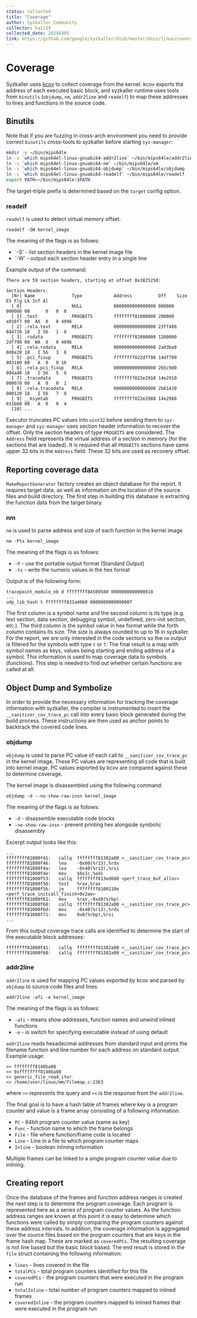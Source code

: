 ```yaml
---
status: collected
title: "Coverage"
author: Syzkaller Community
collector: hai119
collected_date: 20240305
link: https://github.com/google/syzkaller/blob/master/docs/linux/coverage.md
---
```


# Coverage

Syzkaller uses [kcov](https://www.kernel.org/doc/html/latest/dev-tools/kcov.html) to collect coverage from the kernel. kcov exports the address of each executed basic block, and syzkaller runtime uses tools from `binutils` (`objdump`, `nm`, `addr2line` and `readelf`) to map these addresses to lines and functions in the source code.

## Binutils

Note that if you are fuzzing in cross-arch environment you need to provide correct `binutils` cross-tools to syzkaller before starting `syz-manager`:

``` bash
mkdir -p ~/bin/mips64le
ln -s `which mips64el-linux-gnuabi64-addr2line` ~/bin/mips64le/addr2line
ln -s `which mips64el-linux-gnuabi64-nm` ~/bin/mips64le/nm
ln -s `which mips64el-linux-gnuabi64-objdump` ~/bin/mips64le/objdump
ln -s `which mips64el-linux-gnuabi64-readelf` ~/bin/mips64le/readelf
export PATH=~/bin/mips64le:$PATH
```

The target-triple prefix is determined based on the `target` config option.

### readelf

`readelf` is used to detect virtual memory offset.

```
readelf -SW kernel_image
```

The meaning of the flags is as follows:

* `-S' - list section headers in the kernel image file
* `-W' - output each section header entry in a single line

Example output of the command:

```
There are 59 section headers, starting at offset 0x3825258:

Section Headers:
  [Nr] Name              Type            Address          Off    Size   ES Flg Lk Inf Al
  [ 0]                   NULL            0000000000000000 000000 000000 00      0   0  0
  [ 1] .text             PROGBITS        ffffffff81000000 200000 e010f7 00  AX  0   0 4096
  [ 2] .rela.text        RELA            0000000000000000 23ff488 684720 18   I 56   1  8
  [ 3] .rodata           PROGBITS        ffffffff82000000 1200000 2df790 00  WA  0   0 4096
  [ 4] .rela.rodata      RELA            0000000000000000 2a83ba8 0d8e28 18   I 56   3  8
  [ 5] .pci_fixup        PROGBITS        ffffffff822df790 14df790 003180 00   A  0   0 16
  [ 6] .rela.pci_fixup   RELA            0000000000000000 2b5c9d0 004a40 18   I 56   5  8
  [ 7] .tracedata        PROGBITS        ffffffff822e2910 14e2910 000078 00   A  0   0  1
  [ 8] .rela.tracedata   RELA            0000000000000000 2b61410 000120 18   I 56   7  8
  [ 9] __ksymtab         PROGBITS        ffffffff822e2988 14e2988 011b68 00   A  0   0  4
  [10] ...
```

Executor truncates PC values into `uint32` before sending them to `syz-manager` and `syz-manager` uses section header information to recover the offset. Only the section headers of type `PROGBITS` are considered. The `Address` field represents the virtual address of a section in memory (for the sections that are loaded). It is required that all `PROGBITS` sections have same upper 32 bits in the `Address` field. These 32 bits are used as recovery offset.


## Reporting coverage data

`MakeReportGenerator` factory creates an object database for the report. It requires target data, as well as information on the location of the source files and build directory. The first step in building this database is
extracting the function data from the target binary.
### nm

`nm` is used to parse address and size of each function in the kernel image

```
nm -Ptx kernel_image
```

The meaning of the flags is as follows:

* `-P` - use the portable output format (Standard Output)
* `-tx` - write the numeric values in the hex format

Output is of the following form:

```
tracepoint_module_nb d ffffffff84509580 0000000000000018
...
udp_lib_hash t ffffffff831a4660 0000000000000007
```

The first column is a symbol name and the second column is its type (e.g. text section, data section, debugging symbol, undefined, zero-init section, etc.). The third column is the symbol value in hex format while the forth column contains its size. The size is always rounded to up to 16 in syzkaller. For the report, we are only interested in the code sections so the `nm` output is filtered for the symbols with type `t` or `T`.
The final result is a map with symbol names as keys, values being starting and ending address of a symbol. This information is used to map coverage data to symbols (functions). This step is needed to find out whether certain functions are called at all.

## Object Dump and Symbolize

In order to provide the necessary information for tracking the coverage information with syzkaller, the compiler is instrumented to insert the `__sanitizer_cov_trace_pc` call into every basic block generated during the build process. These instructions are then used as anchor points to backtrack the covered code lines.

### objdump

`objdump` is used to parse PC value of each call to `__sanitizer_cov_trace_pc` in the kernel image. These PC values are representing all code that is built into kernel image. PC values exported by kcov are compared against these to determine coverage.

The kernel image is disassembled using the following command:

```
objdump -d --no-show-raw-insn kernel_image
```

The meaning of the flags is as follows:

* `-d` - disassemble executable code blocks
* `-no-show-raw-insn` - prevent printing hex alongside symbolic disassembly

Excerpt output looks like this:

```
...
ffffffff81000f41:	callq  ffffffff81382a00 <__sanitizer_cov_trace_pc>
ffffffff81000f46:	lea    -0x80(%r13),%rdx
ffffffff81000f4a:	lea    -0x40(%r13),%rsi
ffffffff81000f4e:	mov    $0x1c,%edi
ffffffff81000f53:	callq  ffffffff813ed680 <perf_trace_buf_alloc>
ffffffff81000f58:	test   %rax,%rax
ffffffff81000f5b:	je     ffffffff8100110e <perf_trace_initcall_finish+0x2ae>
ffffffff81000f61:	mov    %rax,-0xd8(%rbp)
ffffffff81000f68:	callq  ffffffff81382a00 <__sanitizer_cov_trace_pc>
ffffffff81000f6d:	mov    -0x40(%r13),%rdx
ffffffff81000f71:	mov    0x8(%rbp),%rsi
...
```

From this output coverage trace calls are identified to determine the start of the executable block addresses:

```
ffffffff81000f41:	callq  ffffffff81382a00 <__sanitizer_cov_trace_pc>
ffffffff81000f68:	callq  ffffffff81382a00 <__sanitizer_cov_trace_pc>
```

### addr2line

`addr2line` is used for mapping PC values exported by kcov and parsed by `objdump` to source code files and lines.

```
addr2line -afi -e kernel_image
```

The meaning of the flags is as follows:

* `-afi` - means show addresses, function names and unwind inlined functions
* `-e` - is switch for specifying executable instead of using default

`addr2line` reads hexadecimal addresses from standard input and prints the filename
function and line number for each address on standard output. Example usage:

```
>> ffffffff8148ba08
<< 0xffffffff8148ba08
<< generic_file_read_iter
<< /home/user/linux/mm/filemap.c:2363
```

where `>>` represents the query and `<<` is the response from the `addr2line`.

The final goal is to have a hash table of frames where key is a program counter
and value is a frame array consisting of a following information:

* `PC` - 64bit program counter value (same as key)
* `Func` - function name to which the frame belongs
* `File` - file where function/frame code is located
* `Line` - Line in a file to which program counter maps
* `Inline` - boolean inlining information

Multiple frames can be linked to a single program counter value due to inlining.

## Creating report

Once the database of the frames and function address ranges is created the next step is to determine the program coverage. Each program is represented here as a series of program counter values. As the function address ranges are known at this point it is easy to determine which functions were called by simply comparing the program counters against these address intervals. In addition, the coverage information is aggregated over the source files based on the program counters that are keys in the frame hash map. These are marked as `coveredPCs`. The resulting coverage is not line based but the basic block based. The end result is stored in the `file` struct containing the following information:

* `lines` - lines covered in the file
* `totalPCs` - total program counters identified for this file
* `coveredPCs` - the program counters that were executed in the program run
* `totalInline` - total number of program counters mapped to inlined frames
* `coveredInline` - the program counters mapped to inlined frames that were executed in the program run
